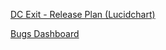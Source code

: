 [DC Exit - Release Plan (Lucidchart) ](https://lucid.app/lucidchart/284ff617-ee28-4b5d-9162-bc2f7e81882d/edit?invitationId=inv_40df141e-1a5b-49e4-ba7d-7d66e2955709&page=0_0#)

[Bugs Dashboard](https://dev.azure.com/tr-tax-checkpoint/Checkpoint/_dashboards/dashboard/913bffaa-11d1-44d5-bb84-ba63c8ff586b)